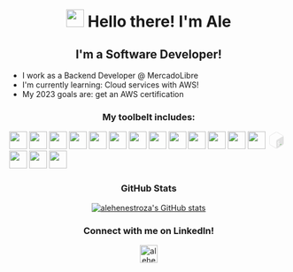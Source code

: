 <center><h1><img width="32px" src="https://emoji.slack-edge.com/T02AJUT0S/hello_there/d21ad0dba2696895.gif" /> Hello there! I'm Ale</h1></center>

## <center>I'm a Software Developer!</center>

-  I work as a Backend Developer @ MercadoLibre
-  I'm currently learning: Cloud services with AWS!
-  My 2023 goals are: get an AWS certification

### <center>My toolbelt includes:</center>

[<img width="32px" src="https://cdn.jsdelivr.net/gh/devicons/devicon/icons/java/java-original-wordmark.svg" />][java]
[<img width="32px" src="https://cdn.jsdelivr.net/gh/devicons/devicon/icons/kotlin/kotlin-original.svg" />][kotlin]
[<img width="32px" src="https://cdn.jsdelivr.net/gh/devicons/devicon/icons/spring/spring-original-wordmark.svg" />][spring]
[<img width="32px" src="https://cdn.jsdelivr.net/gh/devicons/devicon/icons/go/go-original.svg" />][go]
[<img width="32px" src="https://cdn.jsdelivr.net/gh/devicons/devicon/icons/php/php-original.svg" />][php]
[<img width="32px" src="https://laravel.com/img/logomark.min.svg"/>][laravel]
[<img width="32px" src="https://cdn.jsdelivr.net/gh/devicons/devicon/icons/javascript/javascript-original.svg" />][javascript]
[<img width="32px" src="https://cdn.jsdelivr.net/gh/devicons/devicon/icons/nodejs/nodejs-original-wordmark.svg" />][nodejs]
[<img width="32px" src="https://cdn.jsdelivr.net/gh/devicons/devicon/icons/react/react-original.svg" />][react]
[<img width="32px" src="https://cdn.jsdelivr.net/gh/devicons/devicon/icons/sass/sass-original.svg" />][sass]
[<img width="32px" src="https://cdn.jsdelivr.net/gh/devicons/devicon/icons/python/python-original-wordmark.svg" />][python]
[<img width="32px" src="https://cdn.jsdelivr.net/gh/devicons/devicon/icons/mysql/mysql-original-wordmark.svg" />][mysql]
[<img width="32px" src="https://cdn.jsdelivr.net/gh/devicons/devicon/icons/mongodb/mongodb-original-wordmark.svg" />][mongodb]
[<svg viewBox="0 0 128 128" width="32px"><path fill="none" d="M4.24 4.24h119.53v119.53H4.24z"></path><path fill="#e1e1e1" d="M109.01 28.64L71.28 6.24c-2.25-1.33-4.77-2-7.28-2s-5.03.67-7.28 2.01l-37.74 22.4c-4.5 2.67-7.28 7.61-7.28 12.96v44.8c0 5.35 2.77 10.29 7.28 12.96l37.73 22.4c2.25 1.34 4.76 2 7.28 2 2.51 0 5.03-.67 7.28-2l37.74-22.4c4.5-2.67 7.28-7.62 7.28-12.96V41.6c0-5.34-2.77-10.29-7.28-12.96zM79.79 98.59l.06 3.22c0 .39-.25.83-.55.99l-1.91 1.1c-.3.15-.56-.03-.56-.42l-.03-3.17c-1.63.68-3.29.84-4.34.42-.2-.08-.29-.37-.21-.71l.69-2.91c.06-.23.18-.46.34-.6.06-.06.12-.1.18-.13.11-.06.22-.07.31-.03 1.14.38 2.59.2 3.99-.5 1.78-.9 2.97-2.72 2.95-4.52-.02-1.64-.9-2.31-3.05-2.33-2.74.01-5.3-.53-5.34-4.57-.03-3.32 1.69-6.78 4.43-8.96l-.03-3.25c0-.4.24-.84.55-1l1.85-1.18c.3-.15.56.04.56.43l.03 3.25c1.36-.54 2.54-.69 3.61-.44.23.06.34.38.24.75l-.72 2.88c-.06.22-.18.44-.33.58a.77.77 0 01-.19.14c-.1.05-.19.06-.28.05-.49-.11-1.65-.36-3.48.56-1.92.97-2.59 2.64-2.58 3.88.02 1.48.77 1.93 3.39 1.97 3.49.06 4.99 1.58 5.03 5.09.05 3.44-1.79 7.15-4.61 9.41zm26.34-60.5l-35.7 22.05c-4.45 2.6-7.73 5.52-7.74 10.89v43.99c0 3.21 1.3 5.29 3.29 5.9-.65.11-1.32.19-1.98.19-2.09 0-4.15-.57-5.96-1.64l-37.73-22.4c-3.69-2.19-5.98-6.28-5.98-10.67V41.6c0-4.39 2.29-8.48 5.98-10.67l37.74-22.4c1.81-1.07 3.87-1.64 5.96-1.64s4.15.57 5.96 1.64l37.74 22.4c3.11 1.85 5.21 5.04 5.8 8.63-1.27-2.67-4.09-3.39-7.38-1.47z"></path><path fill="#4FA847" d="M99.12 90.73l-9.4 5.62c-.25.15-.43.31-.43.61v2.46c0 .3.2.43.45.28l9.54-5.8c.25-.15.29-.42.29-.72v-2.17c0-.3-.2-.42-.45-.28z"></path></svg>][bash]
[<img width="32px" src="https://cdn.jsdelivr.net/gh/devicons/devicon/icons/git/git-original-wordmark.svg" />][git]
[<img width="32px" src="https://cdn.jsdelivr.net/gh/devicons/devicon/icons/docker/docker-original.svg" />][docker]
[<img width="32px" src="https://cdn.jsdelivr.net/gh/devicons/devicon/icons/linux/linux-original.svg" />][linux]

### <center>GitHub Stats</center>

[<center>![alehenestroza's GitHub stats](https://github-readme-stats.vercel.app/api?username=alehenestroza&show_icons=true&theme=tokyonight&bg_color=24273a&text_color=cad3f5&icon_color=c6a0f6&title_color=8bd5ca)</center>][githubstats]

### <center>Connect with me on LinkedIn!</center>

[<center><img alt="alehenestroza" width="32px" src="https://cdn.jsdelivr.net/gh/devicons/devicon/icons/linkedin/linkedin-original.svg" /></center>][linkedin]

[java]: https://java.com/
[kotlin]: https://kotlinlang.org/
[spring]: https://spring.io/
[php]: https://www.php.net/
[laravel]: https://laravel.com/
[javascript]: https://developer.mozilla.org/docs/Web/JavaScript
[nodejs]: https://nodejs.org/
[react]: https://reactjs.org/
[sass]: https://sass-lang.com/
[go]: https://go.dev/
[python]: https://python.org/
[mysql]: https://www.mysql.com/
[mongodb]: https://mongodb.com
[bash]: https://gnu.org/software/bash/
[git]: https://git-scm.com/
[docker]: https://www.docker.com/
[linux]: https://linux.org/
[githubstats]: https://github.com/anuraghazra/github-readme-stats
[linkedin]: https://www.linkedin.com/in/alejandro-henestroza/

